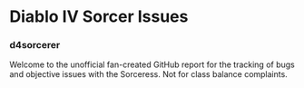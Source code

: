 # Diablo IV Sorcer Issues
### d4sorcerer
Welcome to the unofficial fan-created GitHub report for the tracking of bugs and objective issues with the Sorceress. Not for class balance complaints.
